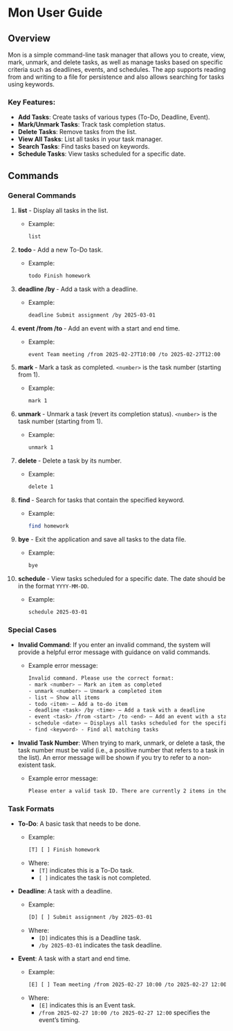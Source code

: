 # Mon User Guide

## Overview

Mon is a simple command-line task manager that allows you to create, view, mark, unmark, and delete tasks, as well as manage tasks based on specific criteria such as deadlines, events, and schedules. The app supports reading from and writing to a file for persistence and also allows searching for tasks using keywords.

### Key Features:
- **Add Tasks**: Create tasks of various types (To-Do, Deadline, Event).
- **Mark/Unmark Tasks**: Track task completion status.
- **Delete Tasks**: Remove tasks from the list.
- **View All Tasks**: List all tasks in your task manager.
- **Search Tasks**: Find tasks based on keywords.
- **Schedule Tasks**: View tasks scheduled for a specific date.

## Commands

### General Commands
1. **list** - Display all tasks in the list.
    - Example: 
      ```sh
      list
      ```

2. **todo <task>** - Add a new To-Do task.
    - Example:
      ```sh
      todo Finish homework
      ```

3. **deadline <task> /by <time>** - Add a task with a deadline.
    - Example:
      ```sh
      deadline Submit assignment /by 2025-03-01
      ```

4. **event <task> /from <start> /to <end>** - Add an event with a start and end time.
    - Example:
      ```sh
      event Team meeting /from 2025-02-27T10:00 /to 2025-02-27T12:00
      ```

5. **mark <number>** - Mark a task as completed. `<number>` is the task number (starting from 1).
    - Example:
      ```sh
      mark 1
      ```

6. **unmark <number>** - Unmark a task (revert its completion status). `<number>` is the task number (starting from 1).
    - Example:
      ```sh
      unmark 1
      ```

7. **delete <number>** - Delete a task by its number.
    - Example:
      ```sh
      delete 1
      ```

8. **find <keyword>** - Search for tasks that contain the specified keyword.
    - Example:
      ```sh
      find homework
      ```

9. **bye** - Exit the application and save all tasks to the data file.
    - Example:
      ```sh
      bye
      ```

10. **schedule <date>** - View tasks scheduled for a specific date. The date should be in the format `YYYY-MM-DD`.
    - Example:
      ```sh
      schedule 2025-03-01
      ```

### Special Cases
- **Invalid Command**: If you enter an invalid command, the system will provide a helpful error message with guidance on valid commands.
    - Example error message:
      ```sh
      Invalid command. Please use the correct format:
      - mark <number> – Mark an item as completed
      - unmark <number> – Unmark a completed item
      - list – Show all items
      - todo <item> – Add a to-do item
      - deadline <task> /by <time> – Add a task with a deadline
      - event <task> /from <start> /to <end> – Add an event with a start and end time
      - schedule <date> – Displays all tasks scheduled for the specified date (format: YYYY-MM-DD)
      - find <keyword> - Find all matching tasks
      ```

- **Invalid Task Number**: When trying to mark, unmark, or delete a task, the task number must be valid (i.e., a positive number that refers to a task in the list). An error message will be shown if you try to refer to a non-existent task.
    - Example error message:
      ```sh
      Please enter a valid task ID. There are currently 2 items in the list.
      ```

### Task Formats
- **To-Do**: A basic task that needs to be done.
    - Example: 
      ```sh
      [T] [ ] Finish homework
      ```
    - Where:
      - `[T]` indicates this is a To-Do task.
      - `[ ]` indicates the task is not completed.

- **Deadline**: A task with a deadline.
    - Example:
      ```sh
      [D] [ ] Submit assignment /by 2025-03-01
      ```
    - Where:
      - `[D]` indicates this is a Deadline task.
      - `/by 2025-03-01` indicates the task deadline.

- **Event**: A task with a start and end time.
    - Example:
      ```sh
      [E] [ ] Team meeting /from 2025-02-27 10:00 /to 2025-02-27 12:00
      ```
    - Where:
      - `[E]` indicates this is an Event task.
      - `/from 2025-02-27 10:00 /to 2025-02-27 12:00` specifies the event’s timing.

